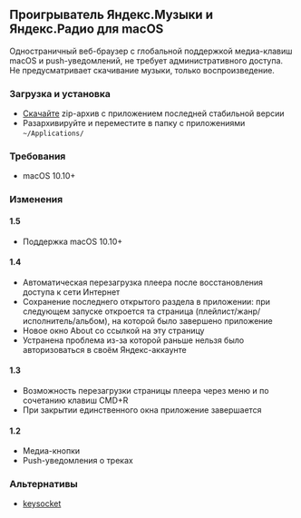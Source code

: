 ## Проигрыватель Яндекс.Музыки и Яндекс.Радио для macOS

Одностраничный веб-браузер с глобальной поддержкой медиа-клавиш macOS и push-уведомлений, не требует административного доступа. Не предусматривает скачивание музыки, только воспроизведение. 

### Загрузка и установка
- [Скачайте](https://github.com/oniksfly/YaMusic/releases/latest) zip-архив с приложением последней стабильной версии
- Разархивируйте и переместите в папку с приложениями `~/Applications/`

### Требования
- macOS 10.10+

### Изменения

#### 1.5
- Поддержка macOS 10.10+

#### 1.4
- Автоматическая перезагрузка плеера после восстановления доступа к сети Интернет
- Сохранение последнего открытого раздела в приложении: при следующем запуске откроется та страница (плейлист/жанр/исполнитель/альбом), на которой было завершено приложение
- Новое окно About со ссылкой на эту страницу
- Устранена проблема из-за которой раньше нельзя было авторизоваться в своём Яндекс-аккаунте

#### 1.3
- Возможность перезагрузки страницы плеера через меню и по сочетанию клавиш CMD+R
- При закрытии единственного окна приложение завершается

#### 1.2
- Медиа-кнопки
- Push-уведомления о треках

### Альтернативы
- [keysocket](https://github.com/borismus/keysocket)

